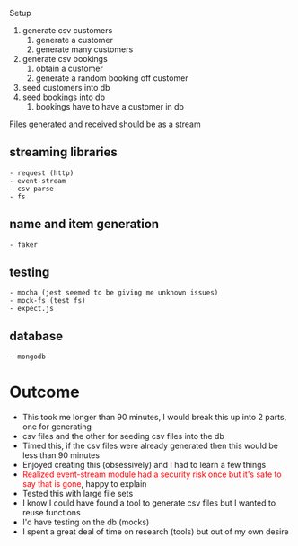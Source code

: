 Setup

1. generate csv customers
    1. generate a customer
    2. generate many customers
2. generate csv bookings
    1. obtain a customer
    2. generate a random booking off customer
3. seed customers into db
4. seed bookings into db
    1. bookings have to have a customer in db

Files generated and received should be as a stream

## streaming libraries
    - request (http)
    - event-stream
    - csv-parse
    - fs
  
## name and item generation
    - faker

## testing
    - mocha (jest seemed to be giving me unknown issues)
    - mock-fs (test fs)
    - expect.js

## database
    - mongodb


# Outcome
* This took me longer than 90 minutes, I would break this up into 2 parts, one for generating 
* csv files and the other for seeding csv files into the db
* Timed this, if the csv files were already generated then this would be less than 90 minutes
* Enjoyed creating this (obsessively) and I had to learn a few things
* <span style="color:red;">Realized event-stream module had a security risk once but it's safe to say that is gone</span>, happy to explain
* Tested this with large file sets
* I know I could have found a tool to generate csv files but I wanted to reuse functions
* I'd have testing on the db (mocks)
* I spent a great deal of time on research (tools) but out of my own desire